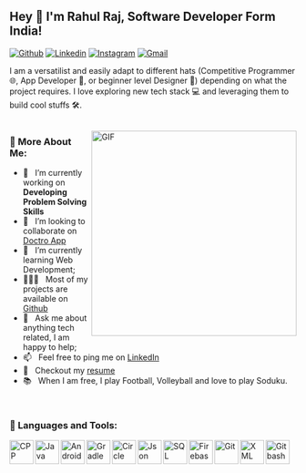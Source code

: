 ## Hey 👋 I'm Rahul Raj, Software Developer Form India!
[![Github](https://img.shields.io/badge/-Github-000?style=flat&logo=Github&logoColor=white)](https://github.com/rahulrauni)
[![Linkedin](https://img.shields.io/badge/-LinkedIn-blue?style=flat&logo=Linkedin&logoColor=white)](https://www.linkedin.com/in/rahul-raj-12107515b/)
[![Instagram](https://img.shields.io/badge/-Instagram-c13584?style=flat&labelColor=c13584&logo=instagram&logoColor=white)](https://www.instagram.com/its_rauni_/)
[![Gmail](https://img.shields.io/badge/-Gmail-c14438?style=flat&logo=Gmail&logoColor=white)](mailto:rahulrajrauniyar@gmail.com)


I am a versatilist and easily adapt to different hats (Competitive Programmer 🌐, App Developer 📱, or beginner level Designer 🎨) depending on what the project requires. I love exploring new tech stack 💻 and leveraging them to build cool stuffs 🛠️. 
<br/>
<br/>

<img align="right" alt="GIF" src="https://media.giphy.com/media/WTjXuYA2y4o3UZly3W/giphy.gif" width="360px"/>
  
### 🧐 More About Me:

- 🔭 &nbsp; I’m currently working on **Developing Problem Solving Skills**
- 🤝 &nbsp; I’m looking to collaborate on [Doctro App](https://github.com/rahulrauni/Doctor-Appointment)
- 🌱 &nbsp; I’m currently learning Web Development; 
- 👨🏻‍💻 &nbsp; Most of my projects are available on [Github](https://github.com/rahulrauni)
- 💬 &nbsp; Ask me about anything tech related, I am happy to help;
- 📫 &nbsp; Feel free to ping me on [LinkedIn](https://www.linkedin.com/in/rahul-raj-12107515b/)
- 📝 &nbsp; Checkout my [resume](https://drive.google.com/drive/folders/1NC0IKZ0mU6Z8wKCVR1391OThAIR09UYh?usp=sharing)
- 📚 &nbsp; When I am free, I play Football, Volleyball and love to play Soduku.

<br>

### 🔨 Languages and Tools:
<a  target="_blank"> <img align="left" src="	https://raw.githubusercontent.com/jmnote/z-icons/master/svg/cpp.svg" alt="CPP" height="42px"/> </a> 
<a  target="_blank"> <img align="left" src="https://www.vectorlogo.zone/logos/java/java-ar21.svg" alt="Java" height="42px"/> </a> 
<a href="https://developer.android.com" target="_blank"> <img align="left" alt="Android" height ="42px" src="https://raw.githubusercontent.com/rahul-jha98/github_readme_icons/main/language_and_tools/square/android/android.svg"> </a>
<a  target="_blank"><img align="left" alt="Gradle" height ="42px" src="https://www.vectorlogo.zone/logos/gradle/gradle-ar21.svg"></a>
<a target="_blank"><img align="left" alt="Circle" height ="42px" src="https://www.vectorlogo.zone/logos/circleci/circleci-ar21.svg"></a>
<a  target="_blank"> <img align="left" alt="Json" height ="42px" src="https://www.vectorlogo.zone/logos/json/json-ar21.svg" alt="firebase" height ="42px"/> </a>
<a  target="_blank"> <img align="left" alt="SQL" height ="42px"  src="https://www.vectorlogo.zone/logos/mysql/mysql-ar21.svg"> </a>
<a  target="_blank"> <img align="left" alt="Firebase" height ="42px"  src="https://www.vectorlogo.zone/logos/firebase/firebase-ar21.svg"> </a>
<a  target="_blank"> <img align="left" alt="Git" height ="42px"  src="https://www.vectorlogo.zone/logos/git-scm/git-scm-ar21.svg"> </a>
<a  target="_blank"> <img align="left" alt="XML" height ="42px"  src="https://www.vectorlogo.zone/logos/yaml/yaml-ar21.svg"> </a>
<a  target="_blank"> <img align="left" alt="Gitbash" height ="42px"  src="https://www.vectorlogo.zone/logos/gnu_bash/gnu_bash-ar21.svg"> </a>
<!--![](https://img.shields.io/badge/C++-Solutions-blue.svg?style=flat&logo=cpp&logoColor=white&color=2bbc8a)
![](https://img.shields.io/badge/Data-Structure?style=flat&logo=DataStructure&logoColor=white&color=2bbc8a)
![](https://img.shields.io/badge/Editor-IntelliJ_IDEA-informational?style=flat&logo=intellij-idea&logoColor=white&color=2bbc8a)
![](https://img.shields.io/badge/Code-JavaScript-informational?style=flat&logo=javascript&logoColor=white&color=2bbc8a)
![](https://img.shields.io/badge/Code-Golang-informational?style=flat&logo=go&logoColor=white&color=2bbc8a)
![](https://img.shields.io/badge/Code-Make-informational?style=flat&logo=cmake&logoColor=white&color=2bbc8a)
![](https://img.shields.io/badge/Code-Vue-informational?style=flat&logo=vue.js&logoColor=white&color=2bbc8a)
![](https://img.shields.io/badge/Shell-Bash-informational?style=flat&logo=gnu-bash&logoColor=white&color=2bbc8a)
![](https://img.shields.io/badge/Tools-PostgreSQL-informational?style=flat&logo=postgresql&logoColor=white&color=2bbc8a)
![](https://img.shields.io/badge/Tools-Docker-informational?style=flat&logo=docker&logoColor=white&color=2bbc8a)
![](https://img.shields.io/badge/Tools-Kubernetes-informational?style=flat&logo=kubernetes&logoColor=white&color=2bbc8a)
![](https://img.shields.io/badge/Tools-Red_Hat_OpenShift-informational?style=flat&logo=red-hat-open-shift&logoColor=white&color=2bbc8a)
![](https://img.shields.io/badge/Cloud-Digital_Ocean-informational?style=flat&logo=digitalocean&logoColor=white&color=2bbc8a)-->

<br>
<!--

### 📊 Github Stats
<a href='https://github.com/rahulrauni/github-stats-transparent'>
  
![Stats Overview](https://raw.githubusercontent.com/rahul-jha98/github-stats-transparent/output/generated/overview.svg)
![Most Used Languages](https://raw.githubusercontent.com/rahul-jha98/github-stats-transparent/output/generated/languages.svg)

</a>

<br>

### 🛠️ My Projects
<a href="https://github.com/rahul-jha98/Artistify.ai" target="_blank"> <img alt="artistify" src="./projects/artistify.svg" height="68" align="left"> </a>
<a href="https://github.com/rahul-jha98/sheets-database" target="_blank"> <img alt="sheetsdatabase" src="./projects/sheetsdatabase.svg"  height="68" align="left"> </a>
<a href="https://github.com/rahul-jha98/README_icons" target="_blank"> <img alt="readmeicons" src="./projects/readmeicons.svg" height="68" align="left"> </a>
<a href="https://github.com/rahul-jha98/PasswordKeeper" target="_blank"> <img alt="passwordkeeper" src="./projects/passwordkeeper.svg" height="68" align="left"> </a>-->
